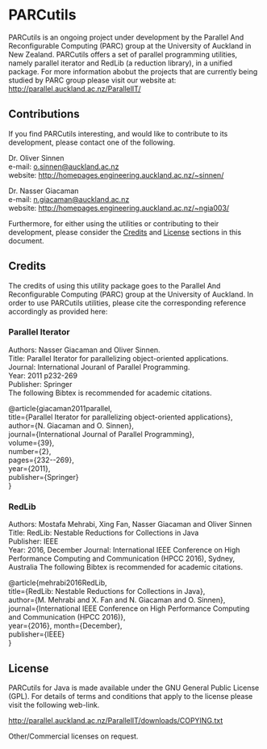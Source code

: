 # PARCutils

PARCutils is an ongoing project under development by the Parallel And Reconfigurable Computing (PARC) group at the University of Auckland in New Zealand. PARCutils offers a set of parallel programming utilities, namely parallel iterator and RedLib (a reduction library), in a unified package.  For more information abobut the projects that are currently being studied by PARC group please visit our website at: http://parallel.auckland.ac.nz/ParallelIT/ 

## Contributions

If you find PARCutils interesting, and would like to contribute to its development, please contact one of the following.   

Dr. Oliver Sinnen  
e-mail: o.sinnen@auckland.ac.nz   
website: http://homepages.engineering.auckland.ac.nz/~sinnen/   

Dr. Nasser Giacaman   
e-mail: n.giacaman@auckland.ac.nz   
website: http://homepages.engineering.auckland.ac.nz/~ngia003/   

Furthermore, for either using the utilities or contributing to their development, please consider the [Credits](#credits) and [License](#lisence) sections in this document.

## <a name="credits"></a>Credits

The credits of using this utility package goes to the Parallel And Reconfigurable Computing (PARC) group at the University of Auckland. In order to use PARCutils utilities, please cite the corresponding reference accordingly as provided here:

### Parallel Iterator
Authors: Nasser Giacaman and Oliver Sinnen.    
Title: Parallel Iterator for parallelizing object-oriented applications.     
Journal: International Jouranl of Parallel Programming.    
Year: 2011 p232-269     
Publisher: Springer     
The following Bibtex is recommended for academic citations.    

@article{giacaman2011parallel,   
  title={Parallel Iterator for parallelizing object-oriented applications},   
  author={N. Giacaman and O. Sinnen},   
  journal={International Journal of Parallel Programming},   
  volume={39},   
  number={2},   
  pages={232--269},   
  year={2011},   
  publisher={Springer}   
}      

### RedLib
Authors: Mostafa Mehrabi, Xing Fan, Nasser Giacaman and Oliver Sinnen   
Title: RedLib: Nestable Reductions for Collections in Java   
Publisher: IEEE     
Year: 2016, December
Journal: International IEEE Conference on High Performance Computing and Communication (HPCC 2016), Sydney, Australia
The following Bibtex is recommended for academic citations.    

@article{mehrabi2016RedLib,   
  title={RedLib: Nestable Reductions for Collections in Java},   
  author={M. Mehrabi and X. Fan and N. Giacaman and O. Sinnen},   
  journal={International IEEE Conference on High Performance Computing and Communication (HPCC 2016)},   
  year={2016},
  month={December},   
  publisher={IEEE}   
}     


## <a name="lisence"></a>License

PARCutils for Java is made available under the GNU General Public License (GPL). For details of terms and conditions that apply to the license please visit the following web-link. 

http://parallel.auckland.ac.nz/ParallelIT/downloads/COPYING.txt

Other/Commercial licenses on request.